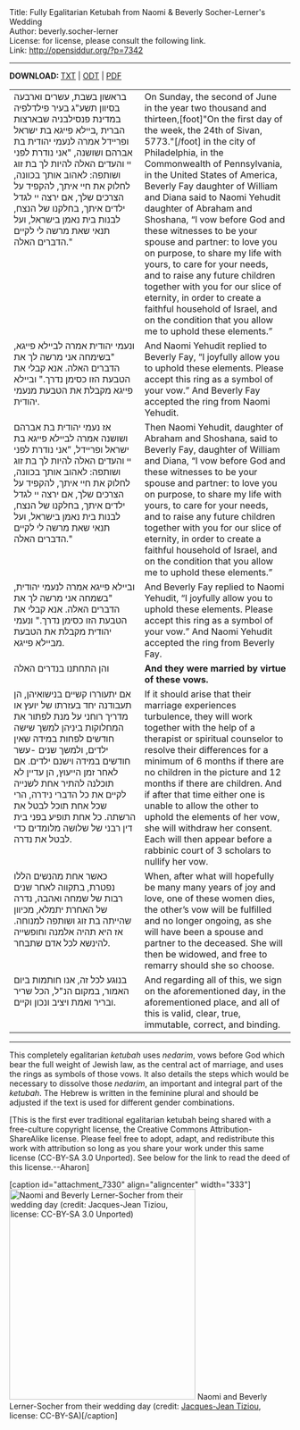 <html>
<head></head>
<body>
Title: Fully Egalitarian Ketubah from Naomi & Beverly Socher-Lerner's Wedding<br />
Author: beverly.socher-lerner<br />
License: for license, please consult the following link.<br />
Link: <a href="http://opensiddur.org/?p=7342">http://opensiddur.org/?p=7342</a>
<p />
<hr />

<strong>DOWNLOAD: </strong><a href="https://opensiddur.org/wp-content/uploads/2013/07/Fully-Egalitarian-Ketubah-from-Naomi-and-Beverly-Socher-Lerners-Wedding.txt">TXT</a> | <a href="https://opensiddur.org/wp-content/uploads/2013/07/Fully-Egalitarian-Ketubah-from-Naomi-and-Beverly-Socher-Lerners-Wedding.odt">ODT</a> | <a href="https://opensiddur.org/wp-content/uploads/2013/07/Fully-Egalitarian-Ketubah-from-Naomi-and-Beverly-Socher-Lerners-Wedding.pdf">PDF</a>

<table style="margin-left: auto;margin-right: auto;">
<tbody>
<tr>
<td style="vertical-align:top;" width="46%">
<div class="liturgy"><span lang="he">
בראשון בשבת, עשרים וארבעה בסיוון תשע"ג בעיר פילדלפיה במדינת פנסילבניה שבארצות הברית ,ביילא פייגא בת ישראל ופריידל אמרה לנעמי יהודית בת אברהם ושושנה, "אני נודרת לפני יי והעדים האלה להיות לך בת זוג ושותפה: לאהוב אותך בכוונה, לחלוק את חיי איתך, להקפיד על הצרכים שלך, אם ירצה יי לגדל ילדים איתך, בחלקנו של הנצח, לבנות בית נאמן בישראל, ועל תנאי שאת מרשה לי לקיים הדברים האלה."
</span></div></td>
 
<td style="vertical-align:top;" width="53%"><div class="english">
On Sunday, the second of June in the year two thousand and thirteen,[foot]"On the first day of the week, the 24th of Sivan, 5773."[/foot] in the city of Philadelphia, in the Commonwealth of Pennsylvania, in the United States of America, Beverly Fay daughter of William and Diana said to Naomi Yehudit daughter of Abraham and Shoshana, “I vow before God and these witnesses to be your spouse and partner: to love you on purpose, to share my life with yours, to care for your needs, and to raise any future children together with you for our slice of eternity, in order to create a faithful household of Israel, and on the condition that you allow me to uphold these elements.”
	</div></td></tr>   <tr><td style="vertical-align:top;" width="46%"><div class="liturgy"><span lang="he">
ונעמי יהודית אמרה לביילא פייגא, "בשימחה אני מרשה לך את הדברים האלה. אנא קבלי את הטבעת הזו כסימן נדרך." וביילא פייגא מקבלת את הטבעת מנעמי יהודית.
</span></div></td>
 
<td style="vertical-align:top;" width="53%"><div class="english">
And Naomi Yehudit replied to Beverly Fay, “I joyfully allow you to uphold these elements. Please accept this ring as a symbol of your vow.” And Beverly Fay accepted the ring from Naomi Yehudit.
	</div></td></tr>   <tr><td style="vertical-align:top;" width="46%"><div class="liturgy"><span lang="he">
אז נעמי יהודית בת אברהם ושושנה אמרה לביילא פייגא בת ישראל ופריידל, ”אני נודרת לפני יי והעדים האלה להיות לך בת זוג ושותפה: לאהוב אותך בכוונה, לחלוק את חיי איתך, להקפיד על הצרכים שלך, אם ירצה יי לגדל ילדים איתך, בחלקנו של הנצח, לבנות בית נאמן בישראל, ועל תנאי שאת מרשה לי לקיים הדברים האלה."
</span></div></td>
 
<td style="vertical-align:top;" width="53%"><div class="english">
Then Naomi Yehudit, daughter of Abraham and Shoshana, said to Beverly Fay, daughter of William and Diana, “I vow before God and these witnesses to be your spouse and partner: to love you on purpose, to share my life with yours, to care for your needs, and to raise any future children together with you for our slice of eternity, in order to create a faithful household of Israel, and on the condition that you allow me to uphold these elements.”
	</div></td></tr>   <tr><td style="vertical-align:top;" width="46%"><div class="liturgy"><span lang="he">
וביילא פייגא אמרה לנעמי יהודית, "בשמחה אני מרשה לך את הדברים האלה. אנא קבלי את הטבעת הזו כסימן נדרך." ונעמי יהודית מקבלת את הטבעת מביילא פייגא.
</span></div></td>
 
<td style="vertical-align:top;" width="53%"><div class="english">
And Beverly Fay replied to Naomi Yehudit, “I joyfully allow you to uphold these elements. Please accept this ring as a symbol of your vow.” And Naomi Yehudit accepted the ring from Beverly Fay.
	</div></td></tr>   <tr><td style="vertical-align:top;" width="46%"><div class="liturgy"><span lang="he">
והן התחתנו בנדרים האלה
</span></div></td>
 
<td style="vertical-align:top;" width="53%"><div class="english">
<strong>And they were married by virtue of these vows.</strong>
	</div></td></tr>   <tr><td style="vertical-align:top;" width="46%"><div class="liturgy"><span lang="he">
אם יתעוררו קשיים בנישואיהן, הן תעבודנה יחד בעזרתו של יועץ או מדריך רוחני על מנת לפתור את המחלוקות ביניהן למשך שישה חודשים לפחות במידה שאין ילדים, ולמשך שנים -עשר חודשים במידה וישנם ילדים. אם לאחר זמן הייעוץ, הן עדיין לא תוכלנה להתיר אחת לשנייה לקיים את כל הדברי נידרה, הרי שכל אחת תוכל לבטל את הרשתה. כל אחת תופיע בפני בית דין רבני של שלושה מלומדים כדי לבטל את נדרה.
</span></div></td>
 
<td style="vertical-align:top;" width="53%"><div class="english">
If it should arise that their marriage experiences turbulence, they will work together with the help of a therapist or spiritual counselor to resolve their differences for a minimum of 6 months if there are no children in the picture and 12 months if there are children. And if after that time either one is unable to allow the other to uphold the elements of her vow, she will withdraw her consent. Each will then appear before a rabbinic court of 3 scholars to nullify her vow.
	</div></td></tr>   <tr><td style="vertical-align:top;" width="46%"><div class="liturgy"><span lang="he">
כאשר אחת מהנשים הללו נפטרת, בתקווה לאחר שנים רבות של שמחה ואהבה, נדרה של האחרת יתמלא, מכיוון שהייתה בת זוג ושותפה למנוחה. אז היא תהיה אלמנה וחופשייה להינשא לכל אדם שתבחר.
</span></div></td>
 
<td style="vertical-align:top;" width="53%"><div class="english">
When, after what will hopefully be many many years of joy and love, one of these women dies, the other’s vow will be fulfilled and no longer ongoing, as she will have been a spouse and partner to the deceased. She will then be widowed, and free to remarry should she so choose.
	</div></td></tr>   <tr><td style="vertical-align:top;" width="46%"><div class="liturgy"><span lang="he">
בנוגע לכל זה, אנו חותמות ביום האמור, במקום הנ"ל, הכל שריר ובריר ואמת ויציב ונכון וקיים.
</span></div></td>
 
<td style="vertical-align:top;" width="53%"><div class="english">
And regarding all of this, we sign on the aforementioned day, in the aforementioned place, and all of this is valid, clear, true, immutable, correct, and binding.
</td></tr>
</tbody></table>

<hr />
This completely egalitarian <em>ketubah</em> uses <em>nedarim</em>, vows before God which bear the full weight of Jewish law, as the central act of marriage, and uses the rings as symbols of those vows. It also details the steps which would be necessary to dissolve those <em>nedarim</em>, an important and integral part of the <em>ketubah</em>. The Hebrew is written in the feminine plural and should be adjusted if the text is used for different gender combinations.

[This is the first ever traditional egalitarian ketubah being shared with a free-culture copyright license, the Creative Commons Attribution-ShareAlike license. Please feel free to adopt, adapt, and redistribute this work with attribution so long as you share your work under this same license (CC-BY-SA 3.0 Unported). See below for the link to read the deed of this license.--Aharon]

[caption id="attachment_7330" align="aligncenter" width="333"]<a href="https://opensiddur.org/wp-content/uploads/2013/07/Naomi-and-Beverly-Lerner-Socher-by-Jacques-Jean-Tiziou.png"><img src="https://opensiddur.org/wp-content/uploads/2013/07/Naomi-and-Beverly-Lerner-Socher-by-Jacques-Jean-Tiziou.png" alt="Naomi and Beverly Lerner-Socher from their wedding day (credit: Jacques-Jean Tiziou, license: CC-BY-SA 3.0 Unported)" width="333" height="377" class="size-full wp-image-7330" /></a> Naomi and Beverly Lerner-Socher from their wedding day (credit: <a href= "http://www.jjtiziou.net/jj/">Jacques-Jean Tiziou</a>, license: CC-BY-SA)[/caption]
</body>
</html>